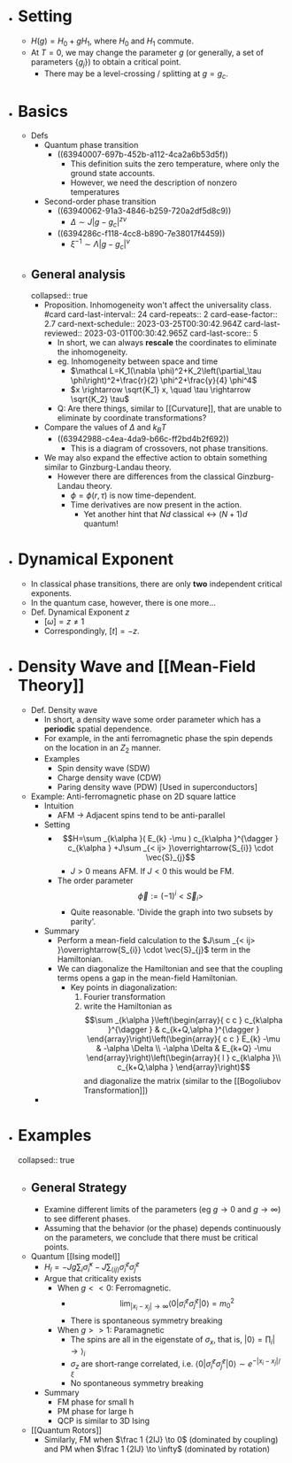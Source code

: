 - # Setting
	- $H(g)=H_0+g H_1$, where $H_0$ and $H_1$ commute.
	- At $T=0$, we may change the parameter $g$ (or generally, a set of parameters $\{g_j\}$) to obtain a critical point.
		- There may be a level-crossing / splitting at $g=g_c$.
- # Basics
	- Defs
		- Quantum phase transition
			- ((63940007-697b-452b-a112-4ca2a6b53d5f))
				- This definition suits the zero temperature, where only the ground state accounts.
				- However, we need the description of nonzero temperatures
		- Second-order phase transition
			- ((63940062-91a3-4846-b259-720a2df5d8c9))
				- $\Delta \sim J\left|g-g_c\right|^{z v}$
			- ((6394286c-f118-4cc8-b890-7e38017f4459))
				- $\xi^{-1} \sim \Lambda\left|g-g_c\right|^v$
	- ## General analysis
	  collapsed:: true
		- Proposition. Inhomogeneity won't affect the universality class. #card
		  card-last-interval:: 24
		  card-repeats:: 2
		  card-ease-factor:: 2.7
		  card-next-schedule:: 2023-03-25T00:30:42.964Z
		  card-last-reviewed:: 2023-03-01T00:30:42.965Z
		  card-last-score:: 5
			- In short, we can always **rescale** the coordinates to eliminate the inhomogeneity.
			- eg. Inhomogeneity between space and time
				- $\mathcal L=K_1(\nabla \phi)^2+K_2\left(\partial_\tau \phi\right)^2+\frac{r}{2} \phi^2+\frac{y}{4} \phi^4$
				- $x \rightarrow \sqrt{K_1} x, \quad \tau \rightarrow \sqrt{K_2} \tau$
			- Q: Are there things, similar to [[Curvature]], that are unable to eliminate by coordinate transformations?
		- Compare the values of $\Delta$ and $k_B T$
			- ((63942988-c4ea-4da9-b66c-ff2bd4b2f692))
				- This is a diagram of crossovers, not phase transitions.
		- We may also expand the effective action to obtain something similar to Ginzburg-Landau theory.
			- However there are differences from the classical Ginzburg-Landau theory.
				- $\phi=\phi(r,\tau)$ is now time-dependent.
				- Time derivatives are now present in the action.
					- Yet another hint that $Nd$ classical <-> $(N+1)d$ quantum!
- # Dynamical Exponent
	- In classical phase transitions, there are only **two** independent critical exponents.
	- In the quantum case, however, there is one more...
	- Def. Dynamical Exponent $z$
		- $[\omega]=z \neq 1$
		- Correspondingly, $[t]=-z$.
- # Density Wave and [[Mean-Field Theory]]
	- Def. Density wave
		- In short, a density wave some order parameter which has a **periodic** spatial dependence.
		- For example, in the anti ferromagnetic phase the spin depends on the location in an $Z_2$ manner.
		- Examples
			- Spin density wave (SDW)
			- Charge density wave (CDW)
			- Paring density wave (PDW) [Used in superconductors]
	- Example: Anti-ferromagnetic phase on 2D square lattice
		- Intuition
			- AFM -> Adjacent spins tend to be anti-parallel
		- Setting
			- $$H=\sum _{k\alpha }( E_{k} -\mu ) c_{k\alpha }^{\dagger } c_{k\alpha } +J\sum _{< ij> }\overrightarrow{S_{i}} \cdot \vec{S}_{j}$$
				- $J>0$ means AFM. If $J<0$ this would be FM.
			- The order parameter
			  $$\vec{\phi } :=( -1)^{i}< \vec{S}_{i}> $$
				- Quite reasonable. 'Divide the graph into two subsets by parity'.
		- Summary
			- Perform a mean-field calculation to the $J\sum _{< ij> }\overrightarrow{S_{i}} \cdot \vec{S}_{j}$ term in the Hamiltonian.
			- We can diagonalize the Hamiltonian and see that the coupling terms opens a gap in the mean-field Hamiltonian.
				- Key points in diagonalization:
				  1. Fourier transformation
				  2. write the Hamiltonian as 
				  $$\sum _{k\alpha }\left(\begin{array}{ c c }
				  c_{k\alpha }^{\dagger } & c_{k+Q,\alpha }^{\dagger }
				  \end{array}\right)\left(\begin{array}{ c c }
				  E_{k} -\mu  & -\alpha \Delta \\
				  -\alpha \Delta  & E_{k+Q} -\mu 
				  \end{array}\right)\left(\begin{array}{ l }
				  c_{k\alpha }\\
				  c_{k+Q,\alpha }
				  \end{array}\right)$$
				  and diagonalize the matrix (similar to the [[Bogoliubov Transformation]])
		-
- # Examples
  collapsed:: true
	- ## General Strategy
		- Examine different limits of the parameters (eg $g \to 0$ and $g \to \infty$) to see different phases.
		- Assuming that the behavior (or the phase) depends continuously on the parameters, we conclude that there must be critical points.
	- Quantum [[Ising model]]
		- $H_I=-J g \sum_i \hat{\sigma}_i^x-J \sum_{\langle i j\rangle} \hat{\sigma}_i^z \hat{\sigma}_j^z$
		- Argue that criticality exists
			- When $g<<0$: Ferromagnetic.
				- $$\lim _{\left|x_i-x_j\right| \rightarrow \infty}\left\langle 0\left|\hat{\sigma}_i^z 
				   \hat{\sigma}_j^z\right| 0\right\rangle=m_0^2$$
				- There is spontaneous symmetry breaking
			- When $g>>1$: Paramagnetic
				- The spins are all in the eigenstate of $\sigma_x$, that is, $|0\rangle=\prod_i|\rightarrow\rangle_i$
				- $\sigma_z$ are short-range correlated, i.e. $\left\langle 0\left|\hat{\sigma}_i^z \hat{\sigma}_j^z\right| 0\right\rangle \sim e^{-\left|x_i-x_j\right| / \xi}$
				- No spontaneous symmetry breaking
		- Summary
			- FM phase for small h
			- PM phase for large h
			- QCP is similar to 3D Ising
	- [[Quantum Rotors]]
		- Similarly, FM when $\frac 1 {2IJ} \to 0$ (dominated by coupling) and PM when $\frac 1 {2IJ} \to \infty$ (dominated by rotation)